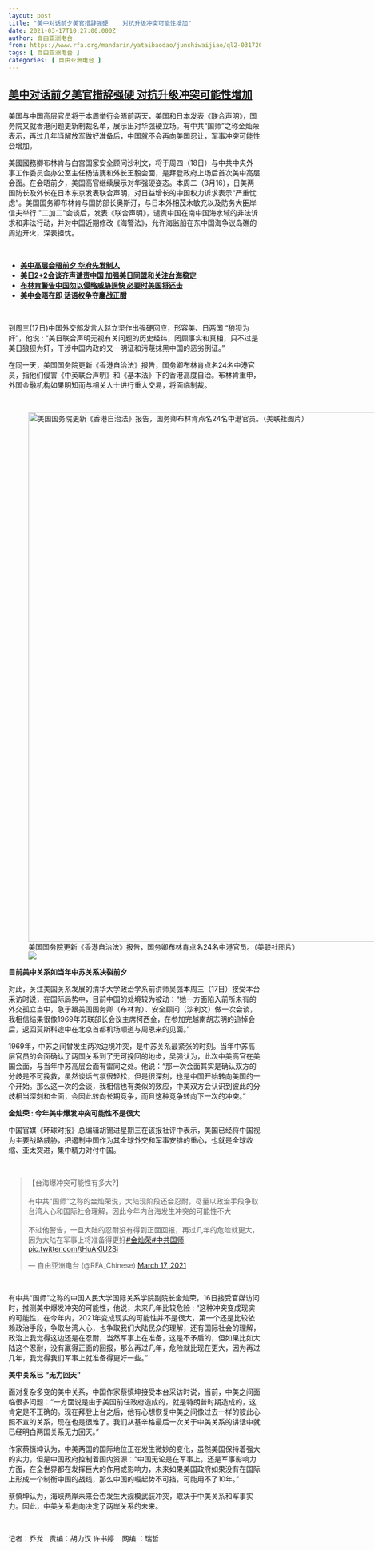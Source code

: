 ```yaml
---
layout: post
title: "美中对话前夕美官措辞强硬    对抗升级冲突可能性增加"
date: 2021-03-17T10:27:00.000Z
author: 自由亚洲电台
from: https://www.rfa.org/mandarin/yataibaodao/junshiwaijiao/ql2-03172021062719.html
tags: [ 自由亚洲电台 ]
categories: [ 自由亚洲电台 ]
---
```

<!--1615976820000-->
[美中对话前夕美官措辞强硬    对抗升级冲突可能性增加](https://www.rfa.org/mandarin/yataibaodao/junshiwaijiao/ql2-03172021062719.html)
------

<div>
<p>美国与中国高层官员将于本周举行会晤前两天，美国和日本发表《联合声明》，国务院又就香港问题更新制裁名单，展示出对华强硬立场。有中共“国师”之称金灿荣表示，再过几年当解放军做好准备后，中国就不会再向美国忍让，军事冲突可能性会增加。</p><p>美國國務卿布林肯与白宫国家安全顾问沙利文，将于周四（18日）与中共中央外事工作委员会办公室主任杨洁篪和外长王毅会面，是拜登政府上场后首次美中高层会面。在会晤前夕，美国高官继续展示对华强硬姿态。本周二（3月16），日美两国防长及外长在日本东京发表联合声明，对日益增长的中国权力诉求表示“严重忧虑”。美国国务卿布林肯与国防部长奥斯汀，与日本外相茂木敏充以及防务大臣岸信夫举行 "二加二"会谈后，发表《联合声明》，谴责中国在南中国海水域的非法诉求和非法行动，并对中国近期修改《海警法》，允许海监船在东中国海争议岛礁的周边开火，深表担忧。</p><p><br/></p><ul><li><strong><a href="https://www.rfa.org/mandarin/Xinwen/al0317a-03172021024928.html">美中高层会晤前夕 华府先发制人</a></strong></li><li><strong><a href="https://www.rfa.org/mandarin/yataibaodao/junshiwaijiao/jt-03162021105639.html">美日2+2会谈齐声谴责中国 加强美日同盟和关注台海稳定</a></strong></li><li><strong><a href="https://www.rfa.org/mandarin/Xinwen/st0316a-03162021070309.html">布林肯警告中国勿以侵略威胁逞快 必要时美国将还击</a></strong></li><li><a href="https://www.rfa.org/mandarin/yataibaodao/junshiwaijiao/jt-03152021111447.html"><strong>美中会晤在即 话语权争夺鏖战正酣</strong></a></li></ul><p><br/></p><p>到周三(17日)中国外交部发言人赵立坚作出强硬回应，形容美、日两国 “狼狈为奸”，他说 : “美日联合声明无视有关问题的历史经纬，罔顾事实和真相，只不过是美日狼狈为奸，干涉中国内政的又一明证和污蔑抹黑中国的恶劣例证。”</p><p>在同一天，美国国务院更新《香港自治法》报告，国务卿布林肯点名24名中港官员，指他们侵害《中英联合声明》和《基本法》下的香港高度自治。布林肯重申，外国金融机构如果明知而与相关人士进行重大交易，将面临制裁。</p><p><br/></p><p><figure class="image-richtext image-inline captioned" style="width:1500px;"><img alt="美国国务院更新《香港自治法》报告，国务卿布林肯点名24名中港官员。（美联社图片）" height="1058" src="https://www.rfa.org/mandarin/yataibaodao/junshiwaijiao/ql2-03172021062719.html/ap21062613440494.jpg/@@images/84a2b0c0-569d-4c0e-83b5-675b8e8f6451.jpeg" title="AP21062613440494.jpg" width="1500"/><figcaption class="image-caption">美国国务院更新《香港自治法》报告，国务卿布林肯点名24名中港官员。（美联社图片）</figcaption><small></small><div id="zoomattribute"><a data-caption="美国国务院更新《香港自治法》报告，国务卿布林肯点名24名中港官员。（美联社图片）" data-fancybox="" href="https://www.rfa.org/mandarin/yataibaodao/junshiwaijiao/ql2-03172021062719.html/ap21062613440494.jpg" id="single_image" title="美国国务院更新《香港自治法》报告，国务卿布林肯点名24名中港官员。（美联社图片）"><img src="/++plone++rfa-resources/img/icon-zoom.png"/></a></div></figure></p><p><strong>目前美中关系如当年中苏关系决裂前夕</strong></p><p>对此，关注美国关系发展的清华大学政治学系前讲师吴强本周三（17日）接受本台采访时说，在国际局势中，目前中国的处境较为被动：“她一方面陷入前所未有的外交孤立当中，急于跟美国国务卿（布林肯）、安全顾问（沙利文）做一次会谈，我相信结果很像1969年苏联部长会议主席柯西金，在参加完越南胡志明的追悼会后，返回莫斯科途中在北京首都机场顺道与周恩来的见面。”</p><p>1969年，中苏之间曾发生两次边境冲突，是中苏关系最紧张的时刻。当年中苏高层官员的会面确认了两国关系到了无可挽回的地步，吴强认为，此次中美高官在美国会面，与当年中苏高层会面有雷同之处。他说：“那一次会面其实是确认双方的分歧是不可挽救，虽然谈话气氛很轻松，但是很深刻，也是中国开始转向美国的一个开始。那么这一次的会谈，我相信也有类似的效应，中美双方会认识到彼此的分歧相当深刻和全面，会因此转向长期竞争，而且这种竞争转向下一次的冲突。”</p><p><strong>金灿荣 : 今年美中爆发冲突可能性不是很大</strong></p><p>中国官媒《环球时报》总编辑胡锡进星期三在该报社评中表示，美国已经将中国视为主要战略威胁，把遏制中国作为其全球外交和军事安排的重心，也就是全球收缩、亚太突进，集中精力对付中国。</p><p><br/></p><blockquote class="twitter-tweet"><p dir="ltr" lang="zh">【台海爆冲突可能性有多大?】<br/><br/>有中共“国师”之称的金灿荣说，大陆现阶段还会忍耐，尽量以政治手段争取台湾人心和国际社会理解，因此今年内台海发生冲突的可能性不大<br/><br/>不过他警告，一旦大陆的忍耐没有得到正面回报，再过几年的危险就更大，因为大陆在军事上将准备得更好<a href="https://twitter.com/hashtag/%E9%87%91%E7%81%BF%E8%8D%A3?src=hash&amp;ref_src=twsrc%5Etfw">#金灿荣</a><a href="https://twitter.com/hashtag/%E4%B8%AD%E5%85%B1%E5%9B%BD%E5%B8%88?src=hash&amp;ref_src=twsrc%5Etfw">#中共国师</a> <a href="https://t.co/tHuAKlU2Si">pic.twitter.com/tHuAKlU2Si</a></p>— 自由亚洲电台 (@RFA_Chinese) <a href="https://twitter.com/RFA_Chinese/status/1372118008806658048?ref_src=twsrc%5Etfw">March 17, 2021</a></blockquote><p></p><p><br/></p><p>有中共“国师”之称的中国人民大学国际关系学院副院长金灿荣，16日接受官媒访问时，推测美中爆发冲突的可能性，他说，未来几年比较危险 : “这种冲突变成现实的可能性，在今年内，2021年变成现实的可能性并不是很大，第一个还是比较依赖政治手段，争取台湾人心，也争取我们大陆民众的理解，还有国际社会的理解，政治上我觉得这边还是在忍耐，当然军事上在准备，这是不矛盾的，但如果比如大陆这个忍耐，没有赢得正面的回报，那么再过几年，危险就比现在更大，因为再过几年，我觉得我们军事上就准备得更好一些。”</p><p><strong>美中关系已 “无力回天”</strong></p><p>面对复杂多变的美中关系，中国作家蔡慎坤接受本台采访时说，当前，中美之间面临很多问题：“一方面说是由于美国前任政府造成的，就是特朗普时期造成的，这肯定是不正确的。现在拜登上台之后，他有心想恢复中美之间像过去一样的彼此心照不宣的关系，现在也是很难了。我们从基辛格最后一次关于中美关系的讲话中就已经明白两国关系无力回天。”</p><p>作家蔡慎坤认为，中美两国的国际地位正在发生微妙的变化，虽然美国保持着强大的实力，但是中国政府控制着国内资源：“中国无论是在军事上，还是军事影响力方面，在全世界都在发挥巨大的作用或影响力，未来如果美国政府如果没有在国际上形成一个制衡中国的战线，那么中国的崛起势不可挡，可能用不了10年。”</p><p>蔡慎坤认为，海峡两岸未来会否发生大规模武装冲突，取决于中美关系和军事实力。因此，中美关系走向决定了两岸关系的未来。</p><p><br/></p><p>记者：乔龙   责编：胡力汉 许书婷    网编 ：瑞哲</p>
</div>
